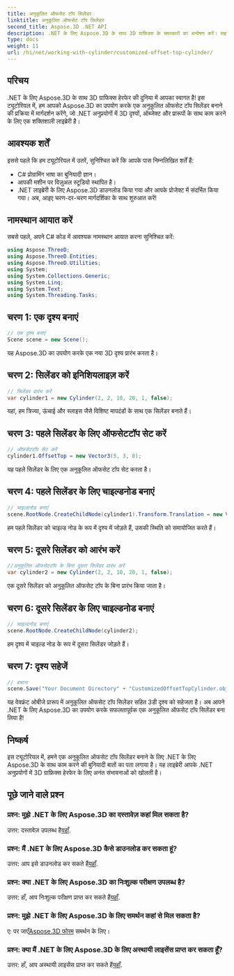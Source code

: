 ```yaml
---
title: अनुकूलित ऑफसेट टॉप सिलेंडर
linktitle: अनुकूलित ऑफसेट टॉप सिलेंडर
second_title: Aspose.3D .NET API
description: .NET के लिए Aspose.3D के साथ 3D ग्राफ़िक्स के चमत्कारों का अन्वेषण करें। सहजता से अनुकूलित ऑफसेट टॉप सिलेंडर बनाना सीखें। अब अपना कोडिंग अनुभव उन्नत करें!
type: docs
weight: 11
url: /hi/net/working-with-cylinder/customized-offset-top-cylinder/
---
```

## परिचय
.NET के लिए Aspose.3D के साथ 3D ग्राफिक्स हेरफेर की दुनिया में आपका स्वागत है! इस ट्यूटोरियल में, हम आपको Aspose.3D का उपयोग करके एक अनुकूलित ऑफसेट टॉप सिलेंडर बनाने की प्रक्रिया में मार्गदर्शन करेंगे, जो .NET अनुप्रयोगों में 3D दृश्यों, ऑब्जेक्ट और प्रारूपों के साथ काम करने के लिए एक शक्तिशाली लाइब्रेरी है।
## आवश्यक शर्तें
इससे पहले कि हम ट्यूटोरियल में उतरें, सुनिश्चित करें कि आपके पास निम्नलिखित शर्तें हैं:
- C# प्रोग्रामिंग भाषा का बुनियादी ज्ञान।
- आपकी मशीन पर विज़ुअल स्टूडियो स्थापित है।
- .NET लाइब्रेरी के लिए Aspose.3D डाउनलोड किया गया और आपके प्रोजेक्ट में संदर्भित किया गया।
अब, आइए चरण-दर-चरण मार्गदर्शिका के साथ शुरुआत करें!
## नामस्थान आयात करें
सबसे पहले, अपने C# कोड में आवश्यक नामस्थान आयात करना सुनिश्चित करें:
```csharp
using Aspose.ThreeD;
using Aspose.ThreeD.Entities;
using Aspose.ThreeD.Utilities;
using System;
using System.Collections.Generic;
using System.Linq;
using System.Text;
using System.Threading.Tasks;
```
## चरण 1: एक दृश्य बनाएं
```csharp
// एक दृश्य बनाएं
Scene scene = new Scene();
```
यह Aspose.3D का उपयोग करके एक नया 3D दृश्य प्रारंभ करता है।
## चरण 2: सिलेंडर को इनिशियलाइज़ करें
```csharp
// सिलेंडर प्रारंभ करें
var cylinder1 = new Cylinder(2, 2, 10, 20, 1, false);
```
यहां, हम त्रिज्या, ऊंचाई और स्लाइस जैसे विशिष्ट मापदंडों के साथ एक सिलेंडर बनाते हैं।
## चरण 3: पहले सिलेंडर के लिए ऑफसेटटॉप सेट करें
```csharp
// ऑफसेटटॉप सेट करें
cylinder1.OffsetTop = new Vector3(5, 3, 0);
```
यह पहले सिलेंडर के लिए एक अनुकूलित ऑफसेट टॉप सेट करता है।
## चरण 4: पहले सिलेंडर के लिए चाइल्डनोड बनाएं
```csharp
// चाइल्डनोड बनाएं
scene.RootNode.CreateChildNode(cylinder1).Transform.Translation = new Vector3(10, 0, 0);
```
हम पहले सिलेंडर को चाइल्ड नोड के रूप में दृश्य में जोड़ते हैं, उसकी स्थिति को समायोजित करते हैं।
## चरण 5: दूसरे सिलेंडर को आरंभ करें
```csharp
//अनुकूलित ऑफसेटटॉप के बिना दूसरा सिलेंडर प्रारंभ करें
var cylinder2 = new Cylinder(2, 2, 10, 20, 1, false);
```
एक दूसरे सिलेंडर को अनुकूलित ऑफसेट टॉप के बिना प्रारंभ किया जाता है।
## चरण 6: दूसरे सिलेंडर के लिए चाइल्डनोड बनाएं
```csharp
// चाइल्डनोड बनाएं
scene.RootNode.CreateChildNode(cylinder2);
```
हम दृश्य में चाइल्ड नोड के रूप में दूसरा सिलेंडर जोड़ते हैं।
## चरण 7: दृश्य सहेजें
```csharp
// बचाना
scene.Save("Your Document Directory" + "CustomizedOffsetTopCylinder.obj", FileFormat.WavefrontOBJ);
```
यह वेवफ्रंट ओबीजे प्रारूप में अनुकूलित ऑफसेट टॉप सिलेंडर सहित 3डी दृश्य को सहेजता है।
अब आपने .NET के लिए Aspose.3D का उपयोग करके सफलतापूर्वक एक अनुकूलित ऑफसेट टॉप सिलेंडर बना लिया है!
## निष्कर्ष
इस ट्यूटोरियल में, हमने एक अनुकूलित ऑफसेट टॉप सिलेंडर बनाने के लिए .NET के लिए Aspose.3D के साथ काम करने की बुनियादी बातों का पता लगाया है। यह लाइब्रेरी आपके .NET अनुप्रयोगों में 3D ग्राफ़िक्स हेरफेर के लिए अनंत संभावनाओं को खोलती है।
## पूछे जाने वाले प्रश्न
### प्रश्न: मुझे .NET के लिए Aspose.3D का दस्तावेज़ कहां मिल सकता है?
 उत्तर: दस्तावेज़ उपलब्ध है[यहाँ](https://reference.aspose.com/3d/net/).
### प्रश्न: मैं .NET के लिए Aspose.3D कैसे डाउनलोड कर सकता हूं?
 उत्तर: आप इसे डाउनलोड कर सकते हैं[यहाँ](https://releases.aspose.com/3d/net/).
### प्रश्न: क्या .NET के लिए Aspose.3D का निःशुल्क परीक्षण उपलब्ध है?
 उत्तर: हाँ, आप निःशुल्क परीक्षण प्राप्त कर सकते हैं[यहाँ](https://releases.aspose.com/).
### प्रश्न: मुझे .NET के लिए Aspose.3D के लिए समर्थन कहां से मिल सकता है?
 ए: पर जाएँ[Aspose.3D फोरम](https://forum.aspose.com/c/3d/18) समर्थन के लिए।
### प्रश्न: क्या मैं .NET के लिए Aspose.3D के लिए अस्थायी लाइसेंस प्राप्त कर सकता हूँ?
 उत्तर: हाँ, आप अस्थायी लाइसेंस प्राप्त कर सकते हैं[यहाँ](https://purchase.aspose.com/temporary-license/).